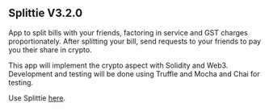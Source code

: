 ## Splittie V3.2.0

App to split bills with your friends, factoring in service and GST charges proportionately. After splitting your bill, send requests to your friends to pay you their share in crypto.

This app will implement the crypto aspect with Solidity and Web3. Development and testing will be done using Truffle and Mocha and Chai for testing.

Use Splittie [here](https://splittie-v1.web.app/).
